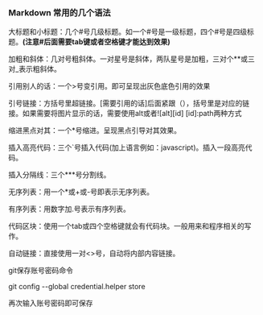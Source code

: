 ###   Markdown 常用的几个语法

大标题和小标题：几个#号几级标题。如一个#号是一级标题，四个#号是四级标题。**(注意#后面需要tab键或者空格键才能达到效果)**

加粗和斜体：几对号粗斜体。一对星号是斜体，两队星号是加粗，三对个**或三对_表示粗斜体。

引用别人的话：一个>号变引用。即可呈现出灰色底色引用的效果

引号链接：方括号里超链接。[需要引用的话]后面紧跟（），括号里是对应的链接。如果需要将图片显示的话，需要使用alt或者![alt][id] [id]:path两种方式

缩进黑点对其：一个*号缩进。呈现黑点引导对其效果。

插入高亮代码：三个`号插入代码(加上语言例如：javascript)。插入一段高亮代码。

插入分隔线：三个***号分割线。

无序列表：用一个*或+或-号即表示无序列表。

有序列表：用数字加.号表示有序列表。

代码区块：使用一个tab或四个空格键就会有代码块。一般用来和程序相关的写作。

自动链接：直接使用一对<>号，自动将内部内容链接。


git保存账号密码命令

git config --global credential.helper store

再次输入账号密码即可保存